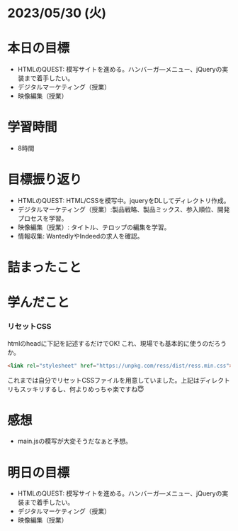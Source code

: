 # 2023/05/30 (火)

# 本日の目標

- HTMLのQUEST: 模写サイトを進める。ハンバーガ―メニュー、jQueryの実装まで着手したい。
- デジタルマーケティング（授業）
- 映像編集（授業）

# 学習時間
- 8時間

# 目標振り返り

- HTMLのQUEST: HTML/CSSを模写中。jqueryをDLしてディレクトリ作成。
- デジタルマーケティング（授業）:製品戦略、製品ミックス、参入順位、開発プロセスを学習。
- 映像編集（授業）: タイトル、テロップの編集を学習。
- 情報収集: WantedlyやIndeedの求人を確認。

# 詰まったこと

# 学んだこと

### リセットCSS
htmlのheadに下記を記述するだけでOK! これ、現場でも基本的に使うのだろうか。
```html
<link rel="stylesheet" href="https://unpkg.com/ress/dist/ress.min.css">
```
これまでは自分でリセットCSSファイルを用意していました。上記はディレクトリもスッキリするし、何よりめっちゃ楽ですね😇

# 感想

- main.jsの模写が大変そうだなぁと予想。

# 明日の目標

- HTMLのQUEST: 模写サイトを進める。ハンバーガ―メニュー、jQueryの実装まで着手したい。
- デジタルマーケティング（授業）
- 映像編集（授業）
